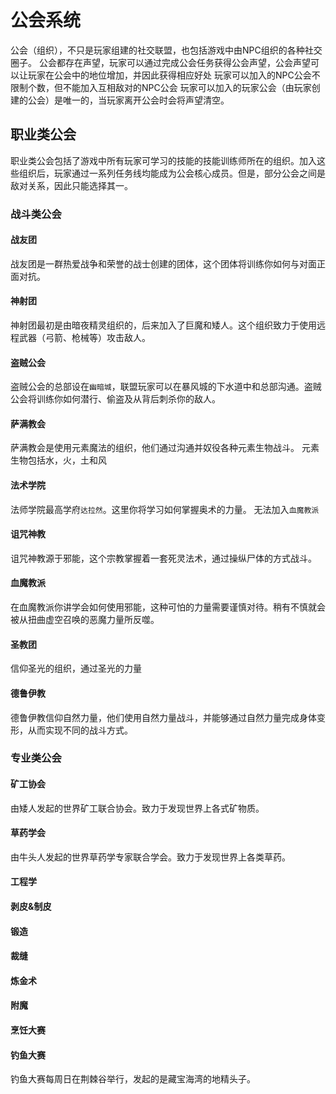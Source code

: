 # 公会系统

公会（组织），不只是玩家组建的社交联盟，也包括游戏中由NPC组织的各种社交圈子。
公会都存在声望，玩家可以通过完成公会任务获得公会声望，公会声望可以让玩家在公会中的地位增加，并因此获得相应好处
玩家可以加入的NPC公会不限制个数，但不能加入互相敌对的NPC公会
玩家可以加入的玩家公会（由玩家创建的公会）是唯一的，当玩家离开公会时会将声望清空。

## 职业类公会

职业类公会包括了游戏中所有玩家可学习的技能的技能训练师所在的组织。加入这些组织后，玩家通过一系列任务线均能成为公会核心成员。但是，部分公会之间是敌对关系，因此只能选择其一。

### 战斗类公会

#### 战友团

战友团是一群热爱战争和荣誉的战士创建的团体，这个团体将训练你如何与对面正面对抗。

#### 神射团

神射团最初是由暗夜精灵组织的，后来加入了巨魔和矮人。这个组织致力于使用远程武器（弓箭、枪械等）攻击敌人。

#### 盗贼公会

盗贼公会的总部设在`幽暗城`，联盟玩家可以在暴风城的下水道中和总部沟通。盗贼公会将训练你如何潜行、偷盗及从背后刺杀你的敌人。

#### 萨满教会

萨满教会是使用元素魔法的组织，他们通过沟通并奴役各种元素生物战斗。
元素生物包括水，火，土和风

#### 法术学院

法师学院最高学府`达拉然`。这里你将学习如何掌握奥术的力量。
无法加入`血魔教派`

#### 诅咒神教

诅咒神教源于邪能，这个宗教掌握着一套死灵法术，通过操纵尸体的方式战斗。

#### 血魔教派

在血魔教派你讲学会如何使用邪能，这种可怕的力量需要谨慎对待。稍有不慎就会被从扭曲虚空召唤的恶魔力量所反噬。

#### 圣教团

信仰圣光的组织，通过圣光的力量

#### 德鲁伊教

德鲁伊教信仰自然力量，他们使用自然力量战斗，并能够通过自然力量完成身体变形，从而实现不同的战斗方式。

### 专业类公会

#### 矿工协会

由矮人发起的世界矿工联合协会。致力于发现世界上各式矿物质。

#### 草药学会

由牛头人发起的世界草药学专家联合学会。致力于发现世界上各类草药。

#### 工程学

#### 剥皮&制皮

#### 锻造

#### 裁缝

#### 炼金术

#### 附魔

#### 烹饪大赛

#### 钓鱼大赛

钓鱼大赛每周日在荆棘谷举行，发起的是藏宝海湾的地精头子。
